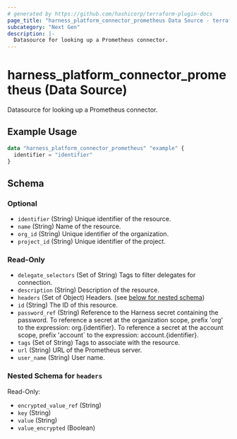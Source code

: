 ```yaml
---
# generated by https://github.com/hashicorp/terraform-plugin-docs
page_title: "harness_platform_connector_prometheus Data Source - terraform-provider-harness"
subcategory: "Next Gen"
description: |-
  Datasource for looking up a Prometheus connector.
---
```


# harness_platform_connector_prometheus (Data Source)

Datasource for looking up a Prometheus connector.

## Example Usage

```terraform
data "harness_platform_connector_prometheus" "example" {
  identifier = "identifier"
}
```

<!-- schema generated by tfplugindocs -->
## Schema

### Optional

- `identifier` (String) Unique identifier of the resource.
- `name` (String) Name of the resource.
- `org_id` (String) Unique identifier of the organization.
- `project_id` (String) Unique identifier of the project.

### Read-Only

- `delegate_selectors` (Set of String) Tags to filter delegates for connection.
- `description` (String) Description of the resource.
- `headers` (Set of Object) Headers. (see [below for nested schema](#nestedatt--headers))
- `id` (String) The ID of this resource.
- `password_ref` (String) Reference to the Harness secret containing the password. To reference a secret at the organization scope, prefix 'org' to the expression: org.{identifier}. To reference a secret at the account scope, prefix 'account` to the expression: account.{identifier}.
- `tags` (Set of String) Tags to associate with the resource.
- `url` (String) URL of the Prometheus server.
- `user_name` (String) User name.

<a id="nestedatt--headers"></a>
### Nested Schema for `headers`

Read-Only:

- `encrypted_value_ref` (String)
- `key` (String)
- `value` (String)
- `value_encrypted` (Boolean)


